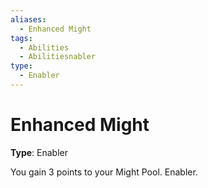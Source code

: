 ```yaml
---
aliases:
  - Enhanced Might
tags:
  - Abilities
  - Abilitiesnabler
type:
  - Enabler
---
```


# Enhanced Might

**Type**: Enabler

You gain 3 points to your Might Pool. Enabler.
